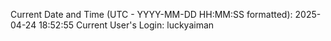 Current Date and Time (UTC - YYYY-MM-DD HH:MM:SS formatted): 2025-04-24 18:52:55
Current User's Login: luckyaiman
